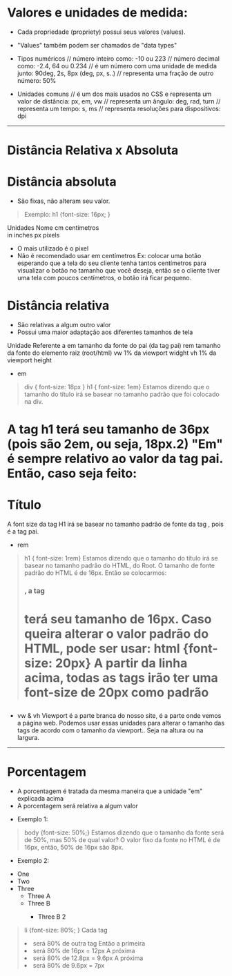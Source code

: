 # Valores e unidades de medida: 
* Cada propriedade (propriety) possui seus valores (values). 
* "Values" também podem ser chamados de "data types"


* Tipos numéricos
<integer>     // número inteiro como: -10 ou 223
<number>      // número decimal como: -2.4, 64 ou 0.234
<dimension>   // é um número com uma unidade de medida junto: 90deg, 2s, 8px (deg, px, s..)
<percentage>  // representa uma fração de outro número: 50%

* Unidades comuns
<length>      // é um dos mais usados no CSS e representa um valor de distância: px, em, vw
<angle>       // representa um ângulo: deg, rad, turn
<time>        // representa um tempo: s, ms
<resolution>  // representa resoluções para dispositivos: dpi

_________________________________________________________________________________________________________________
# Distância Relativa x Absoluta

# Distância absoluta
* São fixas, não alteram seu valor.
> Exemplo: h1 {font-size: 16px; }

Unidades     Nome
cm           centímetros  
in           inches
px           pixels

* O mais utilizado é o pixel
* Não é recomendado usar em centímetros 
Ex: colocar uma botão esperando que a tela do seu cliente tenha tantos centímetros para visualizar o botão no tamanho que você deseja, então se o cliente tiver uma tela com poucos centímetros, o botão irá ficar pequeno.



# Distância relativa
* São relativas a algum outro valor
* Possui uma maior adaptação aos diferentes tamanhos de tela 

Unidade     Referente a
em          tamanho da fonte do pai (da tag pai)
rem         tamanho da fonte do elemento raiz (root/html)
vw          1% da viewport widght
vh          1% da viewport height


* em
> div { font-size: 18px }
> h1 { font-size: 1em}
Estamos dizendo que o tamanho do título irá se basear no tamanho padrão que foi colocado na div. 
<h1 style="font-size: 2em"> A tag h1 terá seu tamanho de 36px (pois são 2em, ou seja, 18px.2)
"Em" é sempre relativo ao valor da tag pai. Então, caso seja feito:
<body> <h1 style="font-size: 2em">Título </h1> </body>
A font size da tag H1 irá se basear no tamanho padrão de fonte da tag <body>, pois <body> é a tag pai.


* rem
> h1 { font-size: 1rem}
Estamos dizendo que o tamanho do título irá se basear no tamanho padrão do HTML, do Root.
O tamanho de fonte padrão do HTML é de 16px. 
Então se colocarmos: <h1 style="font-size: 1rem">, a tag <h1> terá seu tamanho de 16px. 
Caso queira alterar o valor padrão do HTML, pode ser usar:
> html {font-size: 20px} 
A partir da linha acima, todas as tags irão ter uma font-size de 20px como padrão 


* vw & vh 
Viewport é a parte branca do nosso site, é a parte onde vemos a página web.
Podemos usar essas unidades para alterar o tamanho das tags de acordo com o tamanho da viewport..
Seja na altura ou na largura.

______________________________________________________________________________________________________________
# Porcentagem 
* A porcentagem é tratada da mesma maneira que a unidade "em" explicada acima
* A porcentagem será relativa a algum valor

- Exemplo 1: 
> body {font-size: 50%;} 
Estamos dizendo que o tamanho da fonte será de 50%, mas 50% de qual valor? 
O valor fixo da fonte no HTML é de 16px, então, 50% de 16px são 8px. 

- Exemplo 2:
<ul> <!--Lista um -->
	<li>One</li>
	<li>Two</li>
	<li>Three
		<ul> <!-- Lista dois -->
			<li>Three A</li>
			<li>Three B</li>
			<ul> <!-- Lista três -->
				<li>Three B 2</li>
			</ul>
		</ul>
	</li>
</ul>

> li {font-size: 80%; }
Cada tag <li> será 80% de outra tag
Então a primeira <li> será 80% de 16px = 12px
A próxima <li> será 80% de 12.8px = 9.6px
A próxima <li> será 80% de 9.6px = 7px
